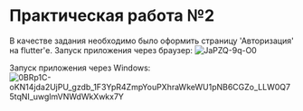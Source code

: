 # Практическая работа №2
В качестве задания необходимо было оформить страницу 'Авторизация' на flutter'е.
Запуск приложения через браузер:
![JaPZQ-9q-O0](https://github.com/user-attachments/assets/11e7a167-e69b-4ef6-a92b-6e5c30a632ff)

Запуск приложения через Windows:
![0BRp1C-oKN14jda2UjPU_gzdb_1F3YpR4ZmpYouPXhraWkeWU1pNB6CGZo_LLW0Q75tqNI_uwglmVNWdWkXwkx7Y](https://github.com/user-attachments/assets/dca85124-2eaa-4c57-a2b3-dfc3696dfb2d)


